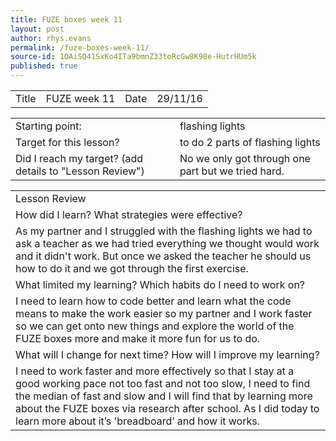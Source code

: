 ```yaml
---
title: FUZE boxes week 11
layout: post
author: rhys.evans
permalink: /fuze-boxes-week-11/
source-id: 1OAiSQ41SxKo4ITa9bmnZ33toRcGw8K98e-HutrHUm5k
published: true
---
```

<table>
  <tr>
    <td>Title</td>
    <td>FUZE week 11</td>
    <td>Date</td>
    <td>29/11/16</td>
  </tr>
</table>


<table>
  <tr>
    <td>Starting point:</td>
    <td>flashing lights</td>
  </tr>
  <tr>
    <td>Target for this lesson?</td>
    <td>to do 2 parts of flashing lights</td>
  </tr>
  <tr>
    <td>Did I reach my target? 
(add details to "Lesson Review")</td>
    <td> No we only got through one part but we tried hard.</td>
  </tr>
</table>


<table>
  <tr>
    <td>Lesson Review</td>
  </tr>
  <tr>
    <td>How did I learn? What strategies were effective? </td>
  </tr>
  <tr>
    <td>As my partner and I struggled with the flashing lights we had to ask a teacher as we had tried everything we thought would work and it didn't work. But once we asked the teacher he should us how to do it and we got through the first exercise.</td>
  </tr>
  <tr>
    <td>What limited my learning? Which habits do I need to work on? </td>
  </tr>
  <tr>
    <td>I need to learn how to code better and learn what the code means to make the work easier so my partner and I work faster so we can get onto new things and explore the world of the FUZE boxes more and make it more fun for us to do.</td>
  </tr>
  <tr>
    <td>What will I change for next time? How will I improve my learning?</td>
  </tr>
  <tr>
    <td>I need to work faster and more effectively so that I stay at a good working pace not too fast and not too slow, I need to find the median of fast and slow and I will find that by learning more about the FUZE boxes via research after school. As I did today to learn more about it’s 'breadboard’ and how it works.</td>
  </tr>
</table>


